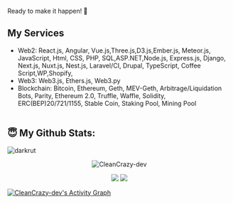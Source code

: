 Ready to make it happen! 👋

## My Services
- Web2: React.js, Angular, Vue.js,Three.js,D3.js,Ember.js, Meteor.js, JavaScript, Html, CSS, PHP, SQL,ASP.NET,Node.js, Express.js, Django, Next.js, Nuxt.js, Nest.js, Laravel/CI, Drupal, TypeScript, Coffee Script,WP,Shopify,
- Web3: Web3.js, Ethers.js, Web3.py
- Blockchain: Bitcoin, Ethereum, Geth, MEV-Geth, Arbitrage/Liquidation Bots, Parity, Ethereum 2.0, Truffle, Waffle, Solidity, ERC(BEP)20/721/1155, Stable Coin, Staking Pool, Mining Pool
<br><br>
## <b>😇 My Github Stats</b>:
<p align="left"><img src="https://komarev.com/ghpvc/?username=CleanCrazy-dev&label=Profile%20views&color=0e75b6&style=flat" alt="darkrut" /> </p>
<p align="center" style="margin-bottom: 10px;"><img src="https://github-profile-trophy.vercel.app/?username=CleanCrazy-dev&column=7&theme=onedark" alt="CleanCrazy-dev" /></p>
<p align="center">
  <img src = "https://github-readme-stats.vercel.app/api?username=CleanCrazy-dev&show_icons=true&include_all_commits=true&count_private=true&theme=tokyonight"> 
  <img src = "https://github-readme-stats.vercel.app/api/top-langs/?username=CleanCrazy-dev&langs_count=8&layout=compact&theme=tokyonight&include_all_commits=true">
</p>
<a href="https://github.com/CleanCrazy-dev/CleanCrazy-dev">
  <img alt="CleanCrazy-dev's Activity Graph" src="https://activity-graph.herokuapp.com/graph?username=CleanCrazy-dev&bg_color=22222E&color=DDDD66&line=00FFFF&point=0000FF"/>
</a>
